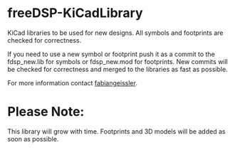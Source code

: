 # freeDSP-KiCadLibrary
KiCad libraries to be used for new designs. All symbols and footprints are checked for correctness. 

If you need to use a new symbol or footprint push it as a commit to the fdsp_new.lib for symbols or fdsp_new.mod for footprints. New commits will be checked for correctness and merged to the libraries as fast as possible.

For more information contact [fabiangeissler](https://github.com/fabiangeissler).

# Please Note:
This library will grow with time. Footprints and 3D models will be added as soon as possible.
